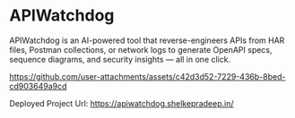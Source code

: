 # APIWatchdog
APIWatchdog is an AI-powered tool that reverse-engineers APIs from HAR files, Postman collections, or network logs to generate OpenAPI specs, sequence diagrams, and security insights — all in one click.

https://github.com/user-attachments/assets/c42d3d52-7229-436b-8bed-cd903649a9cd 

Deployed Project Url: https://apiwatchdog.shelkepradeep.in/
